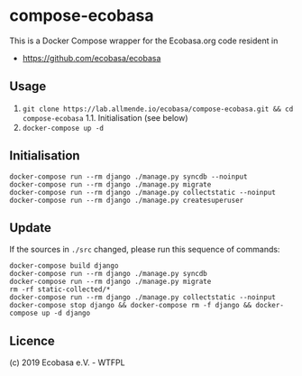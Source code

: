# compose-ecobasa

This is a Docker Compose wrapper for the Ecobasa.org code resident in

- https://github.com/ecobasa/ecobasa

## Usage

1. `git clone https://lab.allmende.io/ecobasa/compose-ecobasa.git && cd compose-ecobasa`
1.1. Initialisation (see below)
2. `docker-compose up -d`

## Initialisation

```
docker-compose run --rm django ./manage.py syncdb --noinput
docker-compose run --rm django ./manage.py migrate
docker-compose run --rm django ./manage.py collectstatic --noinput
docker-compose run --rm django ./manage.py createsuperuser
```

## Update

If the sources in `./src` changed, please run this sequence of commands:

```
docker-compose build django
docker-compose run --rm django ./manage.py syncdb
docker-compose run --rm django ./manage.py migrate
rm -rf static-collected/*
docker-compose run --rm django ./manage.py collectstatic --noinput
docker-compose stop django && docker-compose rm -f django && docker-compose up -d django
```

## Licence

(c) 2019 Ecobasa e.V. - WTFPL
